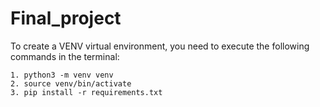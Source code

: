 # Final_project

To create a VENV virtual environment, you need to execute the following commands in the terminal:

    1. python3 -m venv venv
    2. source venv/bin/activate
    3. pip install -r requirements.txt
